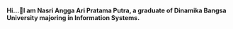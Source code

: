 #### Hi...👋I am Nasri Angga Ari Pratama Putra, a graduate of Dinamika Bangsa University majoring in Information Systems.

<!--
**Nasri-Angga-Ari-Pratama-Putra/Nasri-angga-ari-pratama-putra** is a ✨ _special_ ✨ repository because its `README.md` (this file) appears on your GitHub profile.

Here are some ideas to get you started:

- 🔭 I’m currently working on ...
- 🌱 I’m currently learning ...
- 👯 I’m looking to collaborate on ...
- 🤔 I’m looking for help with ...
- 💬 Ask me about ...
- 📫 How to reach me: ...
- 😄 Pronouns: ...
- ⚡ Fun fact: ...
-->

